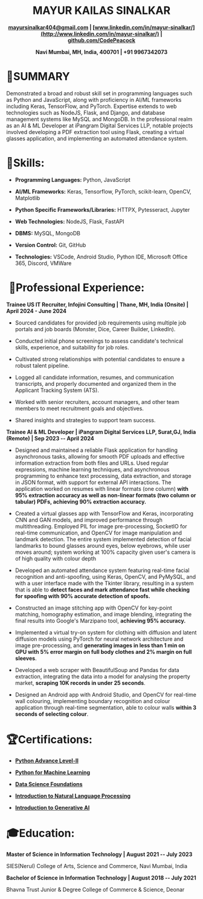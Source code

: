 <h1 align="center">MAYUR KAILAS SINALKAR </h1>

**<p align="center">[mayursinalkar404@gmail.com](mayursinalkar404@gmail.com) **\|** [www.linkedin.com/in/mayur-sinalkar/](http://www.linkedin.com/in/mayur-sinalkar/) **\|** [github.com/CodePeacock](https://github.com/CodePeacock) </p>**

**<p align="center">Navi Mumbai, MH, India, 400701 \| +91 9967342073</p>**

# **📑SUMMARY**

Demonstrated a broad and robust skill set in programming languages such
as Python and JavaScript, along with proficiency in AI/ML frameworks
including Keras, TensorFlow, and PyTorch. Expertise extends to web
technologies such as NodeJS, Flask, and Django, and database management
systems like MySQL and MongoDB. In the professional realm as an AI & ML
Developer at iPangram Digital Services LLP, notable projects involved
developing a PDF extraction tool using Flask, creating a virtual glasses
application, and implementing an automated attendance system.

#  🧠Skills: 

-   **Programming Languages:** Python, JavaScript

-   **AI/ML Frameworks:** Keras, Tensorflow, PyTorch, scikit-learn,
    OpenCV, Matplotlib

-   **Python Specific Frameworks/Libraries:** HTTPX, Pytesseract,
    Jupyter

-   **Web Technologies:** NodeJS, Flask, FastAPI

-   **DBMS:** MySQL, MongoDB

-   **Version Control:** Git, GitHub

-   **Technologies:** VSCode, Android Studio, Python IDE, Microsoft
    Office 365, Discord, VMWare

# ️ 💼Professional Experience:

**Trainee US IT Recruiter, Infojini Consulting \| Thane, MH, India (Onsite) \| April 2024 - June 2024**

-   Sourced candidates for provided job requirements using multiple job
    portals and job boards (Monster, Dice, Career Builder, LinkedIn).

-   Conducted initial phone screenings to assess candidate's technical
    skills, experience, and suitability for job roles.

-   Cultivated strong relationships with potential candidates to ensure
    a robust talent pipeline.

-   Logged all candidate information, resumes, and communication
    transcripts, and properly documented and organized them in the
    Applicant Tracking System (ATS).

-   Worked with senior recruiters, account managers, and other team
    members to meet recruitment goals and objectives.

-   Shared insights and strategies to support team success.

**Trainee AI & ML Developer \| iPangram Digital Services LLP, Surat,GJ, India (Remote) \| Sep 2023 -- April 2024**
<p align="justify">
  
-   Designed and maintained a reliable Flask application for handling
    asynchronous tasks, allowing for smooth PDF uploads and effective
    information extraction from both files and URLs. Used regular
    expressions, machine learning techniques, and asynchronous
    programming to enhance text processing, data extraction, and storage
    in JSON format, with support for external API interactions. The
    application worked on resumes with linear formats (one column)
    **with 95% extraction accuracy as well as non-linear formats (two
    column or tabular) PDFs, achieving 90% extraction accuracy.**

-   Created a virtual glasses app with TensorFlow and Keras,
    incorporating CNN and GAN models, and improved performance through
    multithreading. Employed PIL for image pre-processing, SocketIO for
    real-time communication, and OpenCV for image manipulation and
    landmark detection. The entire system implemented detection of
    facial landmarks to bound glasses around eyes, below eyebrows, while
    user moves around; system working at 100% capacity given user's
    camera is of high quality with colour depth

-   Developed an automated attendance system featuring real-time facial
    recognition and anti-spoofing, using Keras, OpenCV, and PyMySQL, and
    with a user interface made with the Tkinter library, resulting in a
    system that is able to **detect faces and mark attendance fast while
    checking for spoofing with 90% accurate detection of spoofs.**

-   Constructed an image stitching app with OpenCV for key-point
    matching, homography estimation, and image blending, integrating the
    final results into Google\'s Marzipano tool, **achieving 95%
    accuracy.**

-   Implemented a virtual try-on system for clothing with diffusion and
    latent diffusion models using PyTorch for neural network
    architecture and image pre-processing, and **generating images in
    less than 1 min on GPU with 5% error margin on full body clothes and
    2% margin on full sleeves**.

-   Developed a web scraper with BeautifulSoup and Pandas for data
    extraction, integrating the data into a model for analysing the
    property market, **scraping 10K records in under 25 seconds**.

-   Designed an Android app with Android Studio, and OpenCV for
    real-time wall colouring, implementing boundary recognition and
    colour application through real-time segmentation, able to colour
    walls **within 3 seconds of selecting colour**.
</p>

# 🏆Certifications: 

-   [**Python Advance
    Level-II**](https://drive.google.com/file/d/1ItXb53AkZNpQmSEpZwGYZ8zTWjOfDvTk/view?usp=sharing)

-   [**Python for Machine
    Learning**](https://verify.mygreatlearning.com/GKTUSIZA)

-   [**Data Science
    Foundations**](https://verify.mygreatlearning.com/YAKWRDIE)

-   [**Introduction to Natural Language
    Processing**](https://verify.mygreatlearning.com/LXSDJEOD)

-   [**Introduction to Generative
    AI**](https://www.cloudskillsboost.google/public_profiles/2daf642c-a391-4b1b-a833-aadfa1341324/badges/9345281)

# 🎓Education: 

**Master of Science in Information Technology \| August 2021 -- July
2023**

SIES(Nerul) College of Arts, Science and Commerce, Navi Mumbai, India

**Bachelor of Science in Information Technology \| August 2018 -- July
2021**

Bhavna Trust Junior & Degree College of Commerce & Science, Deonar
